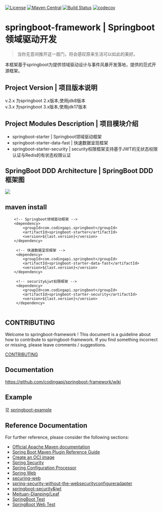 [![License](https://img.shields.io/badge/License-Apache%202.0-blue.svg)](https://github.com/codingapi/springboot-framework/blob/main/LICENSE)
[![Maven Central](https://img.shields.io/maven-central/v/com.codingapi.springboot/springboot-starter.svg?label=Maven%20Central)](https://search.maven.org/search?q=g:%22com.codingapi.springboot%22%20AND%20a:%22springboot-starter%22)
[![Build Status](https://app.travis-ci.com/codingapi/springboot-framework.svg?branch=main)](https://app.travis-ci.com/codingapi/springboot-framework)
[![codecov](https://codecov.io/gh/codingapi/springboot-framework/branch/main/graph/badge.svg?token=Gl9LjJV6y4)](https://codecov.io/gh/codingapi/springboot-framework)

# springboot-framework | Springboot领域驱动开发

> 当你无意间推开这一扇门，将会感叹原来生活可以如此的美好。

本框架基于springboot为提供领域驱动设计与事件风暴开发落地，提供的范式开源框架。

## Project Version | 项目版本说明

v.2.x 为springboot 2.x版本,使用jdk8版本   
v.3.x 为springboot 3.x版本,使用jdk17版本 

## Project Modules Description | 项目模块介绍

* springboot-starter | Springboot领域驱动框架
* springboot-starter-data-fast | 快速数据呈现框架
* springboot-starter-security | security权限框架支持基于JWT的无状态权限认证与Redis的有状态权限认证

## SpringBoot DDD Architecture | SpringBoot DDD 框架图

![](./docs/img/ddd_architecture.png)

## maven install

```
    <!-- Springboot领域驱动框架 -->
    <dependency>
        <groupId>com.codingapi.springboot</groupId>
        <artifactId>springboot-starter</artifactId>
        <version>${last.version}</version>
    </dependency>
    
     <!-- 快速数据呈现框架 -->
     <dependency>
        <groupId>com.codingapi.springboot</groupId>
        <artifactId>springboot-starter-data-fast</artifactId>
        <version>${last.version}</version>
    </dependency>
    
     <!-- security&jwt权限框架 -->
     <dependency>
        <groupId>com.codingapi.springboot</groupId>
        <artifactId>springboot-starter-security</artifactId>
        <version>${last.version}</version>
     </dependency>
     
```

## CONTRIBUTING

Welcome to springboot-framework ! This document is a guideline about how to contribute to springboot-framework.
If you find something incorrect or missing, please leave comments / suggestions.

[CONTRIBUTING](./CONTRIBUTING.md)

## Documentation

https://github.com/codingapi/springboot-framework/wiki

## Example

见 [springboot-example](https://github.com/codingapi/springboot-example)

## Reference Documentation

For further reference, please consider the following sections:

* [Official Apache Maven documentation](https://maven.apache.org/guides/index.html)
* [Spring Boot Maven Plugin Reference Guide](https://docs.spring.io/spring-boot/docs/2.7.1/maven-plugin/reference/html/)
* [Create an OCI image](https://docs.spring.io/spring-boot/docs/2.7.1/maven-plugin/reference/html/#build-image)
* [Spring Security](https://docs.spring.io/spring-boot/docs/2.7.1/reference/htmlsingle/#web.security)
* [Spring Configuration Processor](https://docs.spring.io/spring-boot/docs/2.7.1/reference/htmlsingle/#appendix.configuration-metadata.annotation-processor)
* [Spring Web](https://docs.spring.io/spring-boot/docs/2.7.1/reference/htmlsingle/#web)
* [securing-web](https://spring.io/guides/gs/securing-web/)
* [spring-security-without-the-websecurityconfigureradapter](https://spring.io/blog/2022/02/21/spring-security-without-the-websecurityconfigureradapter)
* [springboot-security&jwt](https://blog.csdn.net/u014553029/article/details/112759382)
* [Meituan-Dianping/Leaf](https://github.com/Meituan-Dianping/Leaf)
* [SpringBoot Test](https://spring.io/guides/gs/testing-web/)
* [SpringBoot Web Test](https://spring.io/guides/gs/testing-web/)  
